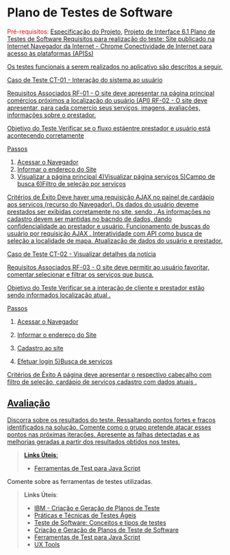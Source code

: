 # Plano de Testes de Software

<span style="color:red">Pré-requisitos: <a href="2-Especificação do Projeto.md"> Especificação do Projeto</a></span>, <a href="3-Projeto de Interface.md"> Projeto de Interface
6.1 Plano de Testes de Software
Requisitos para realização do teste:
Site publicado na Internet
Navegador da Internet - Chrome
Conectividade de Internet para acesso às plataformas (APISs)

Os testes funcionais a serem realizados no aplicativo são descritos a seguir.

Caso de Teste
CT-01 - Interação do sistema ao usuário

Requisitos Associados
RF-01 - O site deve apresentar na página principal comércios próximos a localização do usuário (API)
RF-02 - O site deve apresentar, para cada comercio seus serviços, imagens, avaliações, informações sobre o prestador.

Objetivo do Teste
Verificar se o fluxo estáentre prestador e usuário está acontecendo corretamente

Passos
1) Acessar o Navegador
2) Informar o endereço do Site
3) Visualizar a página principal
4)Visualizar página serviços
5)Campo de busca 
6)Filtro de seleção por serviços

Critérios de Êxito
Deve haver uma requisição AJAX no painel de cardápio aos serviços (recurso do Navegador).
Os dados do usuário deveme prestados  ser exibidas corretamente no site, sendo .
As informações no cadastro devem ser mantidas no bacndo de dados, dando confidencialidade ao prestador e usuário.
Funcionamento de buscas do usuário  por requisição AJAX .
Interatividade com API como busca de seleção a localidade de mapa.
Atualização de dados do usuário e prestador.



Caso de Teste
CT-02 - Visualizar detalhes da notícia

Requisitos Associados
RF-03 - O site deve permitir ao usuário favoritar, comentar,selecionar e filtrar os serviços que busca.

Objetivo do Teste
Verificar se a interação de cliente e prestador  estão sendo informados localização atual .


Passos
1) Acessar o Navegador
2) Informar o endereço do Site

3) Cadastro ao site 
4) Efetuar login
5)Busca de serviços 

Critérios de Êxito
A página deve apresentar o respectivo cabeçalho com filtro de seleção, cardápio de serviços,cadastro com dados atuais .


## Avaliação

Discorra sobre os resultados do teste. Ressaltando pontos fortes e fracos identificados na solução. Comente como o grupo pretende atacar esses pontos nas próximas iterações. Apresente as falhas detectadas e as melhorias geradas a partir dos resultados obtidos nos testes.

> **Links Úteis**:
> - [Ferramentas de Test para Java Script](https://geekflare.com/javascript-unit-testing/)


Comente sobre as ferramentas de testes utilizadas.
 
> **Links Úteis**:
> - [IBM - Criação e Geração de Planos de Teste](https://www.ibm.com/developerworks/br/local/rational/criacao_geracao_planos_testes_software/index.html)
> - [Práticas e Técnicas de Testes Ágeis](http://assiste.serpro.gov.br/serproagil/Apresenta/slides.pdf)
> -  [Teste de Software: Conceitos e tipos de testes](https://blog.onedaytesting.com.br/teste-de-software/)
> - [Criação e Geração de Planos de Teste de Software](https://www.ibm.com/developerworks/br/local/rational/criacao_geracao_planos_testes_software/index.html)
> - [Ferramentas de Test para Java Script](https://geekflare.com/javascript-unit-testing/)
> - [UX Tools](https://uxdesign.cc/ux-user-research-and-user-testing-tools-2d339d379dc7)
